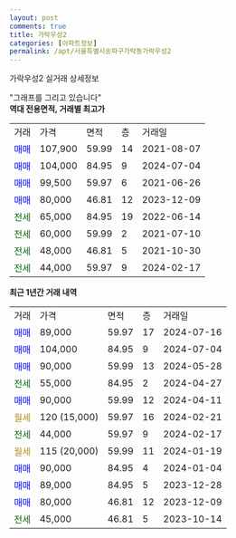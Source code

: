```yaml
---
layout: post
comments: true
title: 가락우성2
categories: [아파트정보]
permalink: /apt/서울특별시송파구가락동가락우성2
---
```


가락우성2 실거래 상세정보

<script type="text/javascript">
  google.charts.load('current', {'packages':['line', 'corechart']});
  google.charts.setOnLoadCallback(drawChart);

  function drawChart() {
    var data = new google.visualization.DataTable();
    data.addColumn('date', '거래일');
    data.addColumn('number', "매매");
    data.addColumn('number', "전세");
    data.addColumn('number', "전매");

    data.addRows([[new Date(Date.parse("2024-07-16")), 89000, null, null], [new Date(Date.parse("2024-07-04")), 104000, null, null], [new Date(Date.parse("2024-05-28")), 90000, null, null], [new Date(Date.parse("2024-04-27")), null, 55000, null], [new Date(Date.parse("2024-04-11")), 90000, null, null], [new Date(Date.parse("2024-02-21")), null, null, null], [new Date(Date.parse("2024-02-17")), null, 44000, null], [new Date(Date.parse("2024-01-19")), null, null, null], [new Date(Date.parse("2024-01-04")), 90000, null, null], [new Date(Date.parse("2023-12-28")), 89000, null, null], [new Date(Date.parse("2023-12-09")), 80000, null, null], [new Date(Date.parse("2023-10-14")), null, 45000, null]]);

    var options = {
      hAxis: {
        format: 'yyyy/MM/dd'
      },    
      lineWidth: 0,
      pointsVisible: true,    
      title: '최근 1년간 유형별 실거래가 분포',
      legend: { position: 'bottom' }
    };

    var formatter = new google.visualization.NumberFormat({pattern:'###,###'} );
    formatter.format(data, 1);
    formatter.format(data, 2);
    
    setTimeout(function() {
        var chart = new google.visualization.LineChart(document.getElementById('columnchart_material'));
        chart.draw(data, (options));
        document.getElementById('loading').style.display = 'none';
    }, 200);
  }
</script>


<div id="loading" style="z-index:20; display: block; margin-left: 0px">"그래프를 그리고 있습니다"</div>
<div id="columnchart_material" style="width: 95%; margin-left: 0px; display: block"></div>
<!-- contents start -->
<b>역대 전용면적, 거래별 최고가</b>
<table class="sortable">
    <tr>
      <td>거래</td>
      <td>가격</td>
      <td>면적</td>
      <td>층</td>
      <td>거래일</td>
    </tr>
        <tr>
          <td><a style="color: blue">매매</a></td>
          <td>107,900</td>
          <td>59.99</td>
          <td>14</td>
          <td>2021-08-07</td>
        </tr>            <tr>
          <td><a style="color: blue">매매</a></td>
          <td>104,000</td>
          <td>84.95</td>
          <td>9</td>
          <td>2024-07-04</td>
        </tr>            <tr>
          <td><a style="color: blue">매매</a></td>
          <td>99,500</td>
          <td>59.97</td>
          <td>6</td>
          <td>2021-06-26</td>
        </tr>            <tr>
          <td><a style="color: blue">매매</a></td>
          <td>80,000</td>
          <td>46.81</td>
          <td>12</td>
          <td>2023-12-09</td>
        </tr>        
        <tr>
              <td><a style="color: darkgreen">전세</a></td>
              <td>65,000</td>
              <td>84.95</td>
              <td>19</td>
              <td>2022-06-14</td>
            </tr>            <tr>
              <td><a style="color: darkgreen">전세</a></td>
              <td>60,000</td>
              <td>59.99</td>
              <td>2</td>
              <td>2021-07-10</td>
            </tr>            <tr>
              <td><a style="color: darkgreen">전세</a></td>
              <td>48,000</td>
              <td>46.81</td>
              <td>5</td>
              <td>2021-10-30</td>
            </tr>            <tr>
              <td><a style="color: darkgreen">전세</a></td>
              <td>44,000</td>
              <td>59.97</td>
              <td>9</td>
              <td>2024-02-17</td>
            </tr>        
    
</table>

<b>최근 1년간 거래 내역</b>

<table class="sortable">
    <tr>
      <td>거래</td>
      <td>가격</td>
      <td>면적</td>
      <td>층</td>
      <td>거래일</td>
    </tr>
    <tr>
      <td><a style="color: blue">매매</a></td>
      <td>89,000</td>
      <td>59.97</td>
      <td>17</td>
      <td>2024-07-16</td>
    </tr>          <tr>
      <td><a style="color: blue">매매</a></td>
      <td>104,000</td>
      <td>84.95</td>
      <td>9</td>
      <td>2024-07-04</td>
    </tr>          <tr>
      <td><a style="color: blue">매매</a></td>
      <td>90,000</td>
      <td>59.99</td>
      <td>13</td>
      <td>2024-05-28</td>
    </tr>          <tr>
      <td><a style="color: darkgreen">전세</a></td>
      <td>55,000</td>
      <td>84.95</td>
      <td>2</td>
      <td>2024-04-27</td>
    </tr>          <tr>
      <td><a style="color: blue">매매</a></td>
      <td>90,000</td>
      <td>59.99</td>
      <td>12</td>
      <td>2024-04-11</td>
    </tr>          <tr>
      <td><a style="color: darkgoldenrod">월세</a></td>
      <td>120 (15,000)</td>
      <td>59.97</td>
      <td>16</td>
      <td>2024-02-21</td>
    </tr>          <tr>
      <td><a style="color: darkgreen">전세</a></td>
      <td>44,000</td>
      <td>59.97</td>
      <td>9</td>
      <td>2024-02-17</td>
    </tr>          <tr>
      <td><a style="color: darkgoldenrod">월세</a></td>
      <td>115 (20,000)</td>
      <td>59.99</td>
      <td>11</td>
      <td>2024-01-19</td>
    </tr>          <tr>
      <td><a style="color: blue">매매</a></td>
      <td>90,000</td>
      <td>84.95</td>
      <td>4</td>
      <td>2024-01-04</td>
    </tr>          <tr>
      <td><a style="color: blue">매매</a></td>
      <td>89,000</td>
      <td>84.95</td>
      <td>5</td>
      <td>2023-12-28</td>
    </tr>          <tr>
      <td><a style="color: blue">매매</a></td>
      <td>80,000</td>
      <td>46.81</td>
      <td>12</td>
      <td>2023-12-09</td>
    </tr>          <tr>
      <td><a style="color: darkgreen">전세</a></td>
      <td>45,000</td>
      <td>46.81</td>
      <td>5</td>
      <td>2023-10-14</td>
    </tr>      </table>
<!-- contents end -->    

